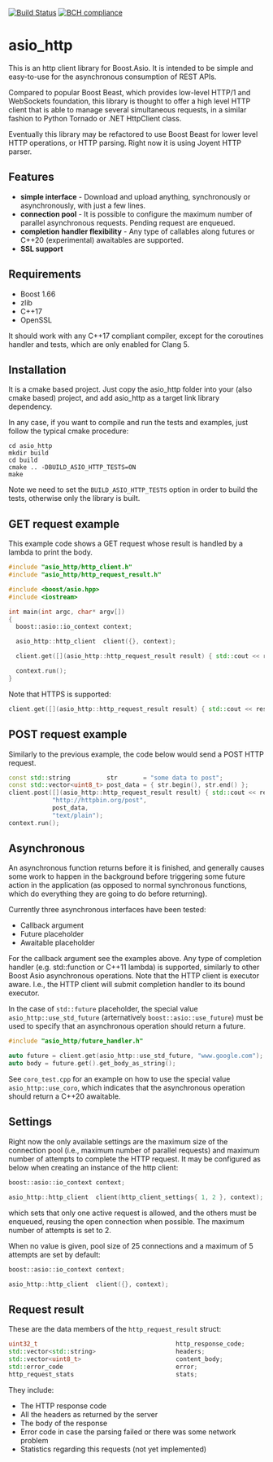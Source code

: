[![Build Status](https://travis-ci.org/juliobg/asio_http.svg?branch=master)](https://travis-ci.org/juliobg/asio_http)
[![BCH compliance](https://bettercodehub.com/edge/badge/juliobg/asio_http?branch=master)](https://bettercodehub.com/)

asio_http
=========

This is an http client library for Boost.Asio. It is intended to be simple and easy-to-use for the asynchronous consumption of REST APIs.

Compared to popular Boost Beast, which provides low-level HTTP/1 and WebSockets foundation, this library is thought to offer a high level HTTP client that is able to manage several simultaneous requests, in a similar fashion to Python Tornado or .NET HttpClient class.

Eventually this library may be refactored to use Boost Beast for lower level HTTP operations, or HTTP parsing. Right now it is using Joyent HTTP parser.

Features
--------
* **simple interface** - Download and upload anything, synchronously or asynchronously, with just a few lines.
* **connection pool** - It is possible to configure the maximum number of parallel asynchronous requests. Pending request are enqueued.
* **completion handler flexibility** - Any type of callables along futures or C++20 (experimental) awaitables are supported.
* **SSL support**

Requirements
------------
* Boost 1.66
* zlib
* C++17
* OpenSSL

It should work with any C++17 compliant compiler, except for the coroutines handler and tests, which are only enabled for Clang 5.

Installation
------------
It is a cmake based project. Just copy the asio_http folder into your (also cmake based) project, and add asio_http as a target link library dependency.

In any case, if you want to compile and run the tests and examples, just follow the typical cmake procedure:

```
cd asio_http
mkdir build
cd build
cmake .. -DBUILD_ASIO_HTTP_TESTS=ON
make
```

Note we need to set the `BUILD_ASIO_HTTP_TESTS` option in order to build the tests, otherwise only the library is built.

GET request example
-------------------

This example code shows a GET request whose result is handled by a lambda to print the body.

```c++
#include "asio_http/http_client.h"
#include "asio_http/http_request_result.h"

#include <boost/asio.hpp>
#include <iostream>

int main(int argc, char* argv[])
{
  boost::asio::io_context context;

  asio_http::http_client  client({}, context);

  client.get([](asio_http::http_request_result result) { std::cout << result.get_body_as_string(); }, "www.google.com");

  context.run();
}
```

Note that HTTPS is supported:

```c++
client.get([](asio_http::http_request_result result) { std::cout << result.get_body_as_string(); }, "https://duckduckgo.com");

```

POST request example
--------------------

Similarly to the previous example, the code below would send a POST HTTP request.

```c++
const std::string          str       = "some data to post";
const std::vector<uint8_t> post_data = { str.begin(), str.end() };
client.post([](asio_http::http_request_result result) { std::cout << result.get_body_as_string(); },
            "http://httpbin.org/post",
            post_data,
            "text/plain");
context.run();
```

Asynchronous
------------
An asynchronous function returns before it is finished, and generally causes some work to happen in the background before triggering some future action in the application (as opposed to normal synchronous functions, which do everything they are going to do before returning).

Currently three asynchronous interfaces have been tested:
* Callback argument
* Future placeholder
* Awaitable placeholder

For the callback argument see the examples above. Any type of completion handler (e.g. std::function or C++11 lambda) is supported, similarly to other Boost Asio asynchronous operations. Note that the HTTP client is executor aware. I.e., the HTTP client will submit completion handler to its bound executor.

In the case of `std::future` placeholder, the special value `asio_http::use_std_future` (arternatively `boost::asio::use_future`) must be used to specify that an asynchronous operation should return a future.

```c++
#include "asio_http/future_handler.h"

auto future = client.get(asio_http::use_std_future, "www.google.com");
auto body = future.get().get_body_as_string();
```

See `coro_test.cpp` for an example on how to use the special value `asio_http::use_coro`, which indicates that the asynchronous operation should return a C++20 awaitable.

Settings
--------

Right now the only available settings are the maximum size of the connection pool (i.e., maximum number of parallel requests) and maximum number of attempts to complete the HTTP request. It may be configured as below when creating an instance of the http client:


```c++
boost::asio::io_context context;

asio_http::http_client  client(http_client_settings{ 1, 2 }, context);
```

which sets that only one active request is allowed, and the others must be enqueued, reusing the open connection when possible. The maximum number of attempts is set to 2.

When no value is given, pool size of 25 connections and a maximum of 5 attempts are set by default:

```c++
boost::asio::io_context context;

asio_http::http_client  client({}, context);
```

Request result
--------------

These are the data members of the `http_request_result` struct:

```c++
uint32_t                                      http_response_code;
std::vector<std::string>                      headers;
std::vector<uint8_t>                          content_body;
std::error_code                               error;
http_request_stats                            stats;
```

They include:
* The HTTP response code
* All the headers as returned by the server
* The body of the response
* Error code in case the parsing failed or there was some network problem
* Statistics regarding this requests (not yet implemented)
